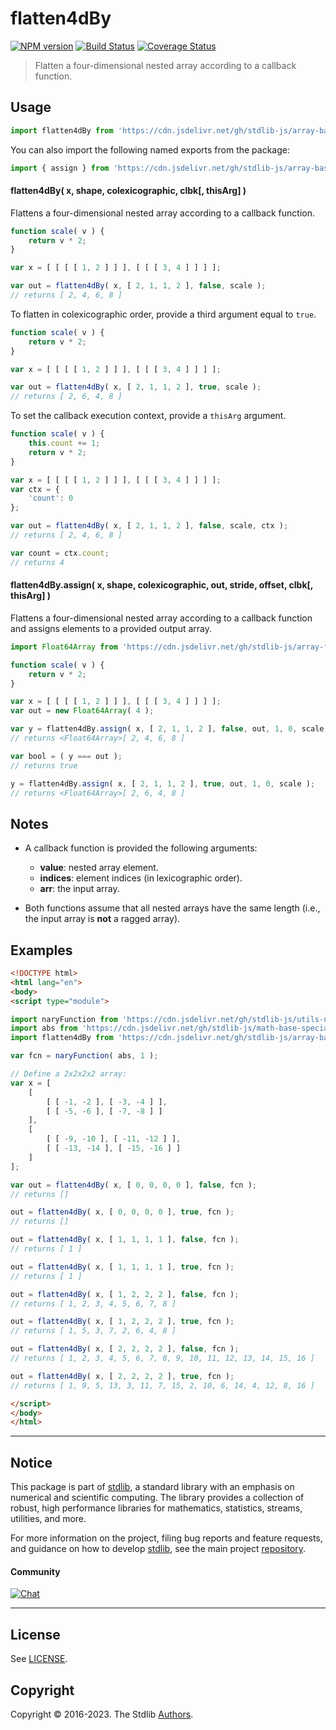 <!--

@license Apache-2.0

Copyright (c) 2023 The Stdlib Authors.

Licensed under the Apache License, Version 2.0 (the "License");
you may not use this file except in compliance with the License.
You may obtain a copy of the License at

   http://www.apache.org/licenses/LICENSE-2.0

Unless required by applicable law or agreed to in writing, software
distributed under the License is distributed on an "AS IS" BASIS,
WITHOUT WARRANTIES OR CONDITIONS OF ANY KIND, either express or implied.
See the License for the specific language governing permissions and
limitations under the License.

-->

<!-- lint disable maximum-heading-length -->

# flatten4dBy

[![NPM version][npm-image]][npm-url] [![Build Status][test-image]][test-url] [![Coverage Status][coverage-image]][coverage-url] <!-- [![dependencies][dependencies-image]][dependencies-url] -->

> Flatten a four-dimensional nested array according to a callback function.



<section class="usage">

## Usage

```javascript
import flatten4dBy from 'https://cdn.jsdelivr.net/gh/stdlib-js/array-base-flatten4d-by@v0.0.1-esm/index.mjs';
```

You can also import the following named exports from the package:

```javascript
import { assign } from 'https://cdn.jsdelivr.net/gh/stdlib-js/array-base-flatten4d-by@v0.0.1-esm/index.mjs';
```

#### flatten4dBy( x, shape, colexicographic, clbk\[, thisArg] )

Flattens a four-dimensional nested array according to a callback function.

```javascript
function scale( v ) {
    return v * 2;
}

var x = [ [ [ [ 1, 2 ] ] ], [ [ [ 3, 4 ] ] ] ];

var out = flatten4dBy( x, [ 2, 1, 1, 2 ], false, scale );
// returns [ 2, 4, 6, 8 ]
```

To flatten in colexicographic order, provide a third argument equal to `true`.

```javascript
function scale( v ) {
    return v * 2;
}

var x = [ [ [ [ 1, 2 ] ] ], [ [ [ 3, 4 ] ] ] ];

var out = flatten4dBy( x, [ 2, 1, 1, 2 ], true, scale );
// returns [ 2, 6, 4, 8 ]
```

To set the callback execution context, provide a `thisArg` argument.

<!-- eslint-disable no-invalid-this -->

```javascript
function scale( v ) {
    this.count += 1;
    return v * 2;
}

var x = [ [ [ [ 1, 2 ] ] ], [ [ [ 3, 4 ] ] ] ];
var ctx = {
    'count': 0
};

var out = flatten4dBy( x, [ 2, 1, 1, 2 ], false, scale, ctx );
// returns [ 2, 4, 6, 8 ]

var count = ctx.count;
// returns 4
```

#### flatten4dBy.assign( x, shape, colexicographic, out, stride, offset, clbk\[, thisArg] )

Flattens a four-dimensional nested array according to a callback function and assigns elements to a provided output array.

```javascript
import Float64Array from 'https://cdn.jsdelivr.net/gh/stdlib-js/array-float64@esm/index.mjs';

function scale( v ) {
    return v * 2;
}

var x = [ [ [ [ 1, 2 ] ] ], [ [ [ 3, 4 ] ] ] ];
var out = new Float64Array( 4 );

var y = flatten4dBy.assign( x, [ 2, 1, 1, 2 ], false, out, 1, 0, scale );
// returns <Float64Array>[ 2, 4, 6, 8 ]

var bool = ( y === out );
// returns true

y = flatten4dBy.assign( x, [ 2, 1, 1, 2 ], true, out, 1, 0, scale );
// returns <Float64Array>[ 2, 6, 4, 8 ]
```

</section>

<!-- /.usage -->

<section class="notes">

## Notes

-   A callback function is provided the following arguments:

    -   **value**: nested array element.
    -   **indices**: element indices (in lexicographic order).
    -   **arr**: the input array.

-   Both functions assume that all nested arrays have the same length (i.e., the input array is **not** a ragged array).

</section>

<!-- /.notes -->

<section class="examples">

## Examples

<!-- eslint no-undef: "error" -->

```html
<!DOCTYPE html>
<html lang="en">
<body>
<script type="module">

import naryFunction from 'https://cdn.jsdelivr.net/gh/stdlib-js/utils-nary-function@esm/index.mjs';
import abs from 'https://cdn.jsdelivr.net/gh/stdlib-js/math-base-special-abs@esm/index.mjs';
import flatten4dBy from 'https://cdn.jsdelivr.net/gh/stdlib-js/array-base-flatten4d-by@v0.0.1-esm/index.mjs';

var fcn = naryFunction( abs, 1 );

// Define a 2x2x2x2 array:
var x = [
    [
        [ [ -1, -2 ], [ -3, -4 ] ],
        [ [ -5, -6 ], [ -7, -8 ] ]
    ],
    [
        [ [ -9, -10 ], [ -11, -12 ] ],
        [ [ -13, -14 ], [ -15, -16 ] ]
    ]
];

var out = flatten4dBy( x, [ 0, 0, 0, 0 ], false, fcn );
// returns []

out = flatten4dBy( x, [ 0, 0, 0, 0 ], true, fcn );
// returns []

out = flatten4dBy( x, [ 1, 1, 1, 1 ], false, fcn );
// returns [ 1 ]

out = flatten4dBy( x, [ 1, 1, 1, 1 ], true, fcn );
// returns [ 1 ]

out = flatten4dBy( x, [ 1, 2, 2, 2 ], false, fcn );
// returns [ 1, 2, 3, 4, 5, 6, 7, 8 ]

out = flatten4dBy( x, [ 1, 2, 2, 2 ], true, fcn );
// returns [ 1, 5, 3, 7, 2, 6, 4, 8 ]

out = flatten4dBy( x, [ 2, 2, 2, 2 ], false, fcn );
// returns [ 1, 2, 3, 4, 5, 6, 7, 8, 9, 10, 11, 12, 13, 14, 15, 16 ]

out = flatten4dBy( x, [ 2, 2, 2, 2 ], true, fcn );
// returns [ 1, 9, 5, 13, 3, 11, 7, 15, 2, 10, 6, 14, 4, 12, 8, 16 ]

</script>
</body>
</html>
```

</section>

<!-- /.examples -->

<!-- Section for related `stdlib` packages. Do not manually edit this section, as it is automatically populated. -->

<section class="related">

</section>

<!-- /.related -->

<!-- Section for all links. Make sure to keep an empty line after the `section` element and another before the `/section` close. -->


<section class="main-repo" >

* * *

## Notice

This package is part of [stdlib][stdlib], a standard library with an emphasis on numerical and scientific computing. The library provides a collection of robust, high performance libraries for mathematics, statistics, streams, utilities, and more.

For more information on the project, filing bug reports and feature requests, and guidance on how to develop [stdlib][stdlib], see the main project [repository][stdlib].

#### Community

[![Chat][chat-image]][chat-url]

---

## License

See [LICENSE][stdlib-license].


## Copyright

Copyright &copy; 2016-2023. The Stdlib [Authors][stdlib-authors].

</section>

<!-- /.stdlib -->

<!-- Section for all links. Make sure to keep an empty line after the `section` element and another before the `/section` close. -->

<section class="links">

[npm-image]: http://img.shields.io/npm/v/@stdlib/array-base-flatten4d-by.svg
[npm-url]: https://npmjs.org/package/@stdlib/array-base-flatten4d-by

[test-image]: https://github.com/stdlib-js/array-base-flatten4d-by/actions/workflows/test.yml/badge.svg?branch=v0.0.1
[test-url]: https://github.com/stdlib-js/array-base-flatten4d-by/actions/workflows/test.yml?query=branch:v0.0.1

[coverage-image]: https://img.shields.io/codecov/c/github/stdlib-js/array-base-flatten4d-by/main.svg
[coverage-url]: https://codecov.io/github/stdlib-js/array-base-flatten4d-by?branch=main

<!--

[dependencies-image]: https://img.shields.io/david/stdlib-js/array-base-flatten4d-by.svg
[dependencies-url]: https://david-dm.org/stdlib-js/array-base-flatten4d-by/main

-->

[chat-image]: https://img.shields.io/gitter/room/stdlib-js/stdlib.svg
[chat-url]: https://app.gitter.im/#/room/#stdlib-js_stdlib:gitter.im

[stdlib]: https://github.com/stdlib-js/stdlib

[stdlib-authors]: https://github.com/stdlib-js/stdlib/graphs/contributors

[umd]: https://github.com/umdjs/umd
[es-module]: https://developer.mozilla.org/en-US/docs/Web/JavaScript/Guide/Modules

[deno-url]: https://github.com/stdlib-js/array-base-flatten4d-by/tree/deno
[umd-url]: https://github.com/stdlib-js/array-base-flatten4d-by/tree/umd
[esm-url]: https://github.com/stdlib-js/array-base-flatten4d-by/tree/esm
[branches-url]: https://github.com/stdlib-js/array-base-flatten4d-by/blob/main/branches.md

[stdlib-license]: https://raw.githubusercontent.com/stdlib-js/array-base-flatten4d-by/main/LICENSE

</section>

<!-- /.links -->
